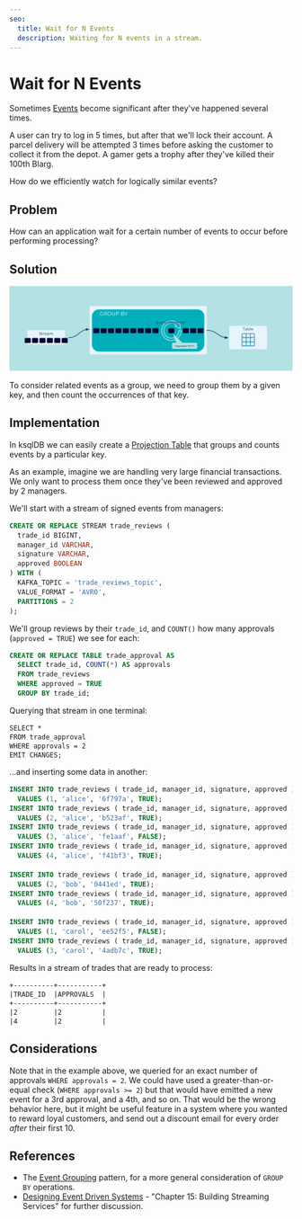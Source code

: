 ```yaml
---
seo:
  title: Wait for N Events
  description: Waiting for N events in a stream.
---
```


# Wait for N Events

Sometimes [Events](../event/event.md) become significant after they've
happened several times.

A user can try to log in 5 times, but after that we'll lock their
account.  A parcel delivery will be attempted 3 times before asking
the customer to collect it from the depot. A gamer gets a trophy after
they've killed their 100th Blarg.

How do we efficiently watch for logically similar events?

## Problem

How can an application wait for a certain number of events to occur
before performing processing?

## Solution
![wait for N events](../img/wait-for-n-events.svg)

To consider related events as a group, we need to group them by a given key,
and then count the occurrences of that key.

## Implementation

In ksqlDB we can easily create a [Projection Table](../table/projection-table.md) that groups and counts events by
a particular key.

As an example, imagine we are handling very large financial
transactions. We only want to process them once they've been reviewed
and approved by 2 managers.

We'll start with a stream of signed events from managers:

```sql
CREATE OR REPLACE STREAM trade_reviews (
  trade_id BIGINT,
  manager_id VARCHAR,
  signature VARCHAR,
  approved BOOLEAN
) WITH (
  KAFKA_TOPIC = 'trade_reviews_topic',
  VALUE_FORMAT = 'AVRO',
  PARTITIONS = 2
);
```

We'll group reviews by their `trade_id`, and `COUNT()` how many
 approvals (`approved = TRUE`) we see for each:

```sql
CREATE OR REPLACE TABLE trade_approval AS
  SELECT trade_id, COUNT(*) AS approvals
  FROM trade_reviews
  WHERE approved = TRUE
  GROUP BY trade_id;
```

Querying that stream in one terminal:
```
SELECT *
FROM trade_approval
WHERE approvals = 2
EMIT CHANGES;
```

...and inserting some data in another:

```sql
INSERT INTO trade_reviews ( trade_id, manager_id, signature, approved )
  VALUES (1, 'alice', '6f797a', TRUE);
INSERT INTO trade_reviews ( trade_id, manager_id, signature, approved )
  VALUES (2, 'alice', 'b523af', TRUE);
INSERT INTO trade_reviews ( trade_id, manager_id, signature, approved )
  VALUES (3, 'alice', 'fe1aaf', FALSE);
INSERT INTO trade_reviews ( trade_id, manager_id, signature, approved )
  VALUES (4, 'alice', 'f41bf3', TRUE);

INSERT INTO trade_reviews ( trade_id, manager_id, signature, approved )
  VALUES (2, 'bob', '0441ed', TRUE);
INSERT INTO trade_reviews ( trade_id, manager_id, signature, approved )
  VALUES (4, 'bob', '50f237', TRUE);

INSERT INTO trade_reviews ( trade_id, manager_id, signature, approved )
  VALUES (1, 'carol', 'ee52f5', FALSE);
INSERT INTO trade_reviews ( trade_id, manager_id, signature, approved )
  VALUES (3, 'carol', '4adb7c', TRUE);
```

Results in a stream of trades that are ready to process:

```
+----------+-----------+
|TRADE_ID  |APPROVALS  |
+----------+-----------+
|2         |2          |
|4         |2          |
```

## Considerations

Note that in the example above, we queried for an exact number of
approvals `WHERE approvals = 2`. We could have used a
greater-than-or-equal check (`WHERE approvals >= 2`) but that would
have emitted a new event for a 3rd approval, and a 4th, and so on.
That would be the wrong behavior here, but it might be useful feature
in a system where you wanted to reward loyal customers, and send out a
discount email for every order _after_ their first 10.

## References

* The [Event Grouping](../stream-processing/event-grouping.md) pattern, for a more general consideration of `GROUP BY` operations.
* [Designing Event Driven Systems](https://www.confluent.io/designing-event-driven-systems/) - "Chapter 15: Building Streaming Services" for further discussion.
